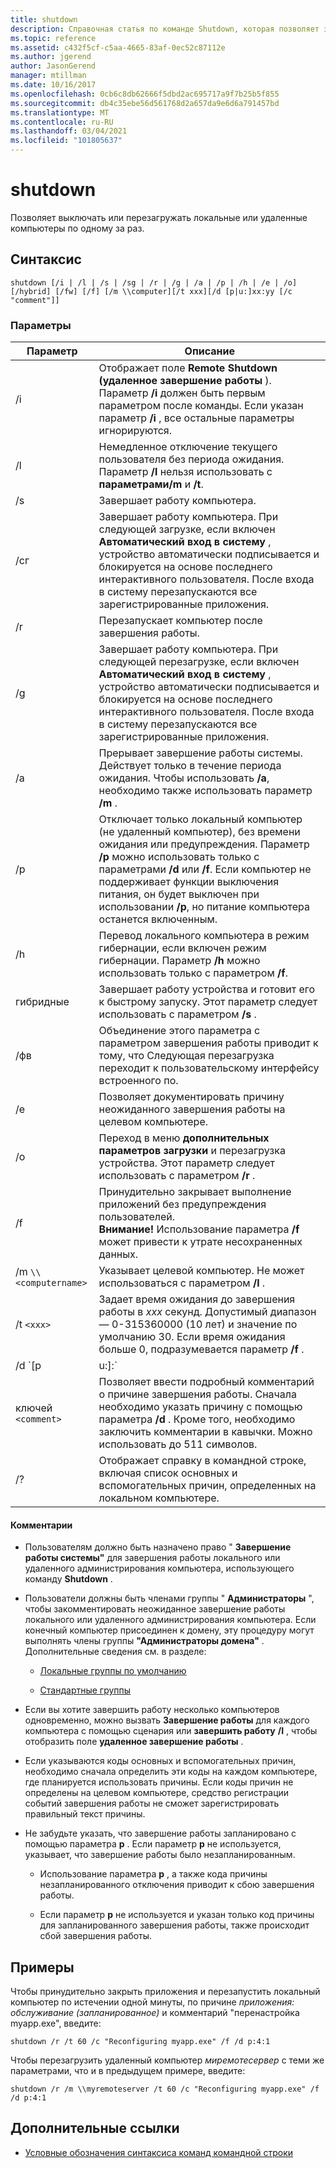 ```yaml
---
title: shutdown
description: Справочная статья по команде Shutdown, которая позволяет завершить работу или перезапустить локальные или удаленные компьютеры по одному за раз.
ms.topic: reference
ms.assetid: c432f5cf-c5aa-4665-83af-0ec52c87112e
ms.author: jgerend
author: JasonGerend
manager: mtillman
ms.date: 10/16/2017
ms.openlocfilehash: 0cb6c8db62666f5dbd2ac695717a9f7b25b5f855
ms.sourcegitcommit: db4c35ebe56d561768d2a657da9e6d6a791457bd
ms.translationtype: MT
ms.contentlocale: ru-RU
ms.lasthandoff: 03/04/2021
ms.locfileid: "101805637"
---
```

# <a name="shutdown"></a>shutdown

Позволяет выключать или перезагружать локальные или удаленные компьютеры по одному за раз.

## <a name="syntax"></a>Синтаксис

```
shutdown [/i | /l | /s | /sg | /r | /g | /a | /p | /h | /e | /o] [/hybrid] [/fw] [/f] [/m \\computer][/t xxx][/d [p|u:]xx:yy [/c "comment"]]
```

### <a name="parameters"></a>Параметры

| Параметр | Описание |
|--|--|
| /i | Отображает поле **Remote Shutdown (удаленное завершение работы** ). Параметр **/i** должен быть первым параметром после команды. Если указан параметр **/i** , все остальные параметры игнорируются. |
| /l | Немедленное отключение текущего пользователя без периода ожидания. Параметр **/l** нельзя использовать с **параметрами/m** и **/t**. |
| /s | Завершает работу компьютера. |
| /сг | Завершает работу компьютера. При следующей загрузке, если включен **Автоматический вход в систему** , устройство автоматически подписывается и блокируется на основе последнего интерактивного пользователя. После входа в систему перезапускаются все зарегистрированные приложения. |
| /r | Перезапускает компьютер после завершения работы. |
| /g | Завершает работу компьютера. При следующей перезагрузке, если включен **Автоматический вход в систему** , устройство автоматически подписывается и блокируется на основе последнего интерактивного пользователя. После входа в систему перезапускаются все зарегистрированные приложения. |
| /a | Прерывает завершение работы системы. Действует только в течение периода ожидания. Чтобы использовать **/a**, необходимо также использовать параметр **/m** . |
| /p | Отключает только локальный компьютер (не удаленный компьютер), без времени ожидания или предупреждения. Параметр **/p** можно использовать только с параметрами **/d** или **/f**. Если компьютер не поддерживает функции выключения питания, он будет выключен при использовании **/p**, но питание компьютера останется включенным. |
| /h | Перевод локального компьютера в режим гибернации, если включен режим гибернации. Параметр **/h** можно использовать только с параметром **/f**. |
| гибридные | Завершает работу устройства и готовит его к быстрому запуску. Этот параметр следует использовать с параметром **/s** . |
| /фв | Объединение этого параметра с параметром завершения работы приводит к тому, что Следующая перезагрузка переходит к пользовательскому интерфейсу встроенного по. |
| /e | Позволяет документировать причину неожиданного завершения работы на целевом компьютере. |
| /o | Переход в меню **дополнительных параметров загрузки** и перезагрузка устройства. Этот параметр следует использовать с параметром **/r** . |
| /f | Принудительно закрывает выполнение приложений без предупреждения пользователей.<br>**Внимание!** Использование параметра **/f** может привести к утрате несохраненных данных. |
| /m `\\<computername>` | Указывает целевой компьютер. Не может использоваться с параметром **/l** . |
| /t `<xxx>` | Задает время ожидания до завершения работы в *xxx* секунд. Допустимый диапазон — 0-315360000 (10 лет) и значение по умолчанию 30. Если время ожидания больше 0, подразумевается параметр **/f** . |
| /d `[p | u:]<XX>:<YY>` | Список причин перезапуска или завершения работы системы. Поддерживаемые значения параметров:<ul><li>**p** — указывает, что запланирована перезагрузка или завершение работы.</li><li>**u** — указывает, что причина определяется пользователем.<p>**ПРИМЕЧАНИЕ.**<br>Если значение **p** или **u** не указано, то перезагрузка или завершение работы не планируется.</li><li>*XX* — указывает номер основной причины (положительное целое число, которое меньше 256).</li><li>*гг* Указывает дополнительный номер причины (положительное целое число, меньшее 65536).</li></ul> |
| ключей `<comment>` | Позволяет ввести подробный комментарий о причине завершения работы. Сначала необходимо указать причину с помощью параметра **/d** . Кроме того, необходимо заключить комментарии в кавычки. Можно использовать до 511 символов. |
| /? | Отображает справку в командной строке, включая список основных и вспомогательных причин, определенных на локальном компьютере. |

#### <a name="remarks"></a>Комментарии

- Пользователям должно быть назначено право " **Завершение работы системы"** для завершения работы локального или удаленного администрирования компьютера, использующего команду **Shutdown** .

- Пользователи должны быть членами группы " **Администраторы** ", чтобы закомментировать неожиданное завершение работы локального или удаленного администрирования компьютера. Если конечный компьютер присоединен к домену, эту процедуру могут выполнять члены группы **"Администраторы домена"** . Дополнительные сведения см. в разделе:

  - [Локальные группы по умолчанию](/previous-versions/windows/it-pro/windows-server-2003/cc785098(v=ws.10))

  - [Стандартные группы](/previous-versions/windows/it-pro/windows-server-2003/cc756898(v=ws.10))

- Если вы хотите завершить работу несколько компьютеров одновременно, можно вызвать **Завершение работы** для каждого компьютера с помощью сценария или **завершить работу** **/I** , чтобы отобразить поле **удаленное завершение работы** .

- Если указываются коды основных и вспомогательных причин, необходимо сначала определить эти коды на каждом компьютере, где планируется использовать причины. Если коды причин не определены на целевом компьютере, средство регистрации событий завершения работы не сможет зарегистрировать правильный текст причины.

- Не забудьте указать, что завершение работы запланировано с помощью параметра **p** . Если параметр **p** не используется, указывает, что завершение работы было незапланированным.

  - Использование параметра **p** , а также кода причины незапланированного отключения приводит к сбою завершения работы.

  - Если параметр **p** не используется и указан только код причины для запланированного завершения работы, также происходит сбой завершения работы.

## <a name="examples"></a>Примеры

Чтобы принудительно закрыть приложения и перезапустить локальный компьютер по истечении одной минуты, по причине *приложения: обслуживание (запланированное)* и комментарий "перенастройка myapp.exe", введите:

```
shutdown /r /t 60 /c "Reconfiguring myapp.exe" /f /d p:4:1
```

Чтобы перезагрузить удаленный компьютер *миремотесервер* с теми же параметрами, что и в предыдущем примере, введите:

```
shutdown /r /m \\myremoteserver /t 60 /c "Reconfiguring myapp.exe" /f /d p:4:1
```

## <a name="additional-references"></a>Дополнительные ссылки

- [Условные обозначения синтаксиса команд командной строки](command-line-syntax-key.md)
